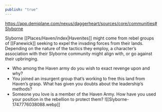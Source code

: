 ```yaml
---
publish: "true"
---
```

https://app.demiplane.com/nexus/daggerheart/sources/core/communities#Slyborne

Slyborne [[Places/Haven/index|Havenites]] might come from rebel groups of [[Fanewick]] seeking to expel the invading forces from their lands. Depending on the nature of the tactics they employ, a character’s association with their Slyborne community might align with, or go against their upbringing.

- Who among the Haven army do you wish to exact revenge upon and why?
- You joined an insurgent group that’s working to free this land from Haven’s grasp. What has given you doubts about the leadership’s methods?
- Someone you love is a member of the Haven Army. How have you used your position in the rebellion to protect them?
![[Slyborne-1747776038088.webp]]